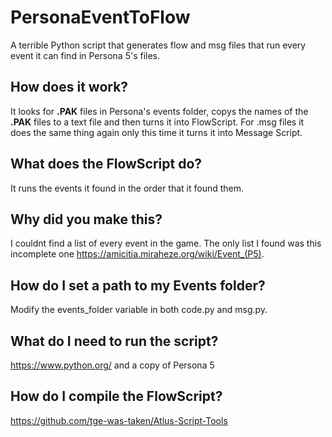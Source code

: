 # PersonaEventToFlow
A terrible Python script that generates flow and msg files that run every event it can find in Persona 5's files.

## How does it work?
It looks for **.PAK** files in Persona's events folder, copys the names of the **.PAK** files to a text file and then turns it into FlowScript. For .msg files it does the same thing again only this time it turns it into Message Script.

## What does the FlowScript do?
It runs the events it found in the order that it found them.

## Why did you make this?
I couldnt find a list of every event in the game. The only list I found was this incomplete one https://amicitia.miraheze.org/wiki/Event_(P5).

## How do I set a path to my Events folder?
Modify the events_folder variable in both code.py and msg.py.

## What do I need to run the script?
https://www.python.org/ and a copy of Persona 5

## How do I compile the FlowScript?
https://github.com/tge-was-taken/Atlus-Script-Tools
